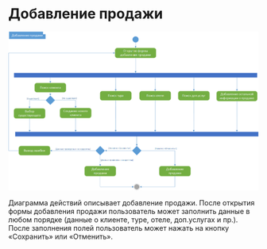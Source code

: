 # Добавление продажи
![](../../images/diagram_activity_addSale.png "Добавление продажи (Диаграмма действий)")

Диаграмма действий описывает добавление продажи. После открытия формы добавления продажи пользователь может заполнить данные в любом порядке (данные о клиенте, туре, отеле, доп.услугах и пр.). После заполнения полей пользователь может нажать на кнопку «Сохранить» или «Отменить».